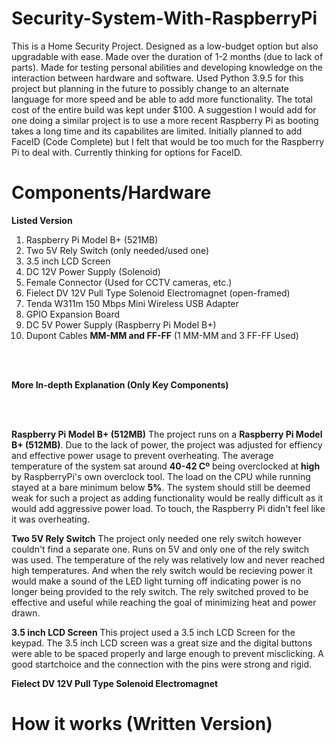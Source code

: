 # Security-System-With-RaspberryPi
This is a Home Security Project. Designed as a low-budget option but also upgradable with ease. Made over the duration of 1-2 months (due to lack of parts). Made for testing personal abilities and developing knowledge on the interaction between hardware and software. Used Python 3.9.5 for this project but planning in the future to possibly change to an alternate language for more speed and be able to add more functionality. The total cost of the entire build was kept under $100. A suggestion I would add for one doing a similar project is to use a more recent Raspberry Pi as booting takes a long time and its capabilites are limited. Initially planned to add FaceID (Code Complete) but I felt that would be too much for the Raspberry Pi to deal with. Currently thinking for options for FaceID.


# Components/Hardware
**Listed Version**

1. Raspberry Pi Model B+ (521MB)
2. Two 5V Rely Switch (only needed/used one)
3. 3.5 inch LCD Screen
4. DC 12V Power Supply (Solenoid)
5. Female Connector (Used for CCTV cameras, etc.)
6. Fielect DV 12V Pull Type Solenoid Electromagnet (open-framed)
7. Tenda W311m 150 Mbps Mini Wireless USB Adapter
8. GPIO Expansion Board
9. DC 5V Power Supply (Raspberry Pi Model B+)
10. Dupont Cables **MM-MM and FF-FF** (1 MM-MM and 3 FF-FF Used)

<br></br>

**More In-depth Explanation (Only Key Components)**

<br></br>

**Raspberry Pi Model B+ (512MB)**
The project runs on a **Raspberry Pi Model B+ (512MB)**. Due to the lack of power, the project was adjusted for effiency and effective power usage to prevent overheating. The average temperature of the system sat around **40-42 Cº** being overclocked at **high** by RaspberryPi's own overclock tool. The load on the CPU while running stayed at a bare minimum below **5%**. The system should still be deemed weak for such a project as adding functionality would be really difficult as it would add aggressive power load. To touch, the Raspberry Pi didn't feel like it was overheating.

**Two 5V Rely Switch**
The project only needed one rely switch however couldn't find a separate one. Runs on 5V and only one of the rely switch was used. The temperature of the rely was relatively low and never reached high temperatures. And when the rely switch would be recieving power it would make a sound of the LED light turning off indicating power is no longer being provided to the rely switch. The rely switched proved to be effective and useful while reaching the goal of minimizing heat and power drawn.

**3.5 inch LCD Screen**
This project used a 3.5 inch LCD Screen for the keypad. The 3.5 inch LCD screen was a great size and the digital buttons were able to be spaced properly and large enough to prevent misclicking. A good startchoice and the connection with the pins were strong and rigid.

**Fielect DV 12V Pull Type Solenoid Electromagnet**


# How it works (Written Version)




